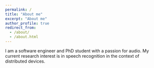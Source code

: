 ```yaml
---
permalink: /
title: "About me"
excerpt: "About me"
author_profile: true
redirect_from: 
  - /about/
  - /about.html
---
```



I am a software engineer and PhD student with a passion for audio. My current research interest is in speech recognition in the context of distributed devices. 